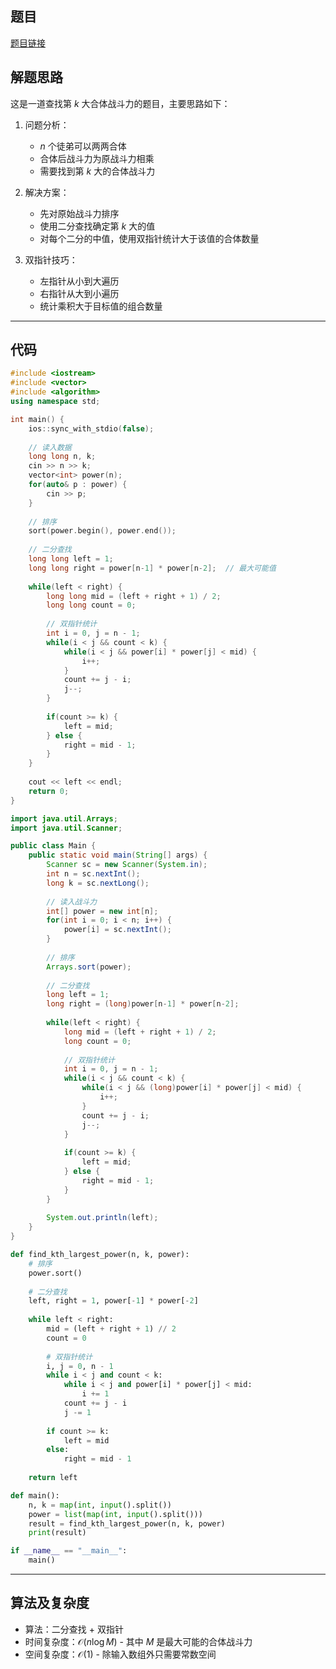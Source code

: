 ## 题目
[题目链接](https://www.nowcoder.com/practice/7b841a840db64f5ebec77f6ee7e307e2?tpId=182&tqId=362298&sourceUrl=/exam/oj&channenl=wgithub&fromPut=wgithub)

## 解题思路

这是一道查找第 $k$ 大合体战斗力的题目，主要思路如下：

1. 问题分析：
   - $n$ 个徒弟可以两两合体
   - 合体后战斗力为原战斗力相乘
   - 需要找到第 $k$ 大的合体战斗力

2. 解决方案：
   - 先对原始战斗力排序
   - 使用二分查找确定第 $k$ 大的值
   - 对每个二分的中值，使用双指针统计大于该值的合体数量

3. 双指针技巧：
   - 左指针从小到大遍历
   - 右指针从大到小遍历
   - 统计乘积大于目标值的组合数量

---

## 代码

```cpp []
#include <iostream>
#include <vector>
#include <algorithm>
using namespace std;

int main() {
    ios::sync_with_stdio(false);
    
    // 读入数据
    long long n, k;
    cin >> n >> k;
    vector<int> power(n);
    for(auto& p : power) {
        cin >> p;
    }
    
    // 排序
    sort(power.begin(), power.end());
    
    // 二分查找
    long long left = 1;
    long long right = power[n-1] * power[n-2];  // 最大可能值
    
    while(left < right) {
        long long mid = (left + right + 1) / 2;
        long long count = 0;
        
        // 双指针统计
        int i = 0, j = n - 1;
        while(i < j && count < k) {
            while(i < j && power[i] * power[j] < mid) {
                i++;
            }
            count += j - i;
            j--;
        }
        
        if(count >= k) {
            left = mid;
        } else {
            right = mid - 1;
        }
    }
    
    cout << left << endl;
    return 0;
}
```

```java []
import java.util.Arrays;
import java.util.Scanner;

public class Main {
    public static void main(String[] args) {
        Scanner sc = new Scanner(System.in);
        int n = sc.nextInt();
        long k = sc.nextLong();
        
        // 读入战斗力
        int[] power = new int[n];
        for(int i = 0; i < n; i++) {
            power[i] = sc.nextInt();
        }
        
        // 排序
        Arrays.sort(power);
        
        // 二分查找
        long left = 1;
        long right = (long)power[n-1] * power[n-2];
        
        while(left < right) {
            long mid = (left + right + 1) / 2;
            long count = 0;
            
            // 双指针统计
            int i = 0, j = n - 1;
            while(i < j && count < k) {
                while(i < j && (long)power[i] * power[j] < mid) {
                    i++;
                }
                count += j - i;
                j--;
            }
            
            if(count >= k) {
                left = mid;
            } else {
                right = mid - 1;
            }
        }
        
        System.out.println(left);
    }
}
```

```python []
def find_kth_largest_power(n, k, power):
    # 排序
    power.sort()
    
    # 二分查找
    left, right = 1, power[-1] * power[-2]
    
    while left < right:
        mid = (left + right + 1) // 2
        count = 0
        
        # 双指针统计
        i, j = 0, n - 1
        while i < j and count < k:
            while i < j and power[i] * power[j] < mid:
                i += 1
            count += j - i
            j -= 1
        
        if count >= k:
            left = mid
        else:
            right = mid - 1
    
    return left

def main():
    n, k = map(int, input().split())
    power = list(map(int, input().split()))
    result = find_kth_largest_power(n, k, power)
    print(result)

if __name__ == "__main__":
    main()
```

---

## 算法及复杂度
- 算法：二分查找 + 双指针
- 时间复杂度：$\mathcal{O}(n \log M)$ - 其中 $M$ 是最大可能的合体战斗力
- 空间复杂度：$\mathcal{O}(1)$ - 除输入数组外只需要常数空间
